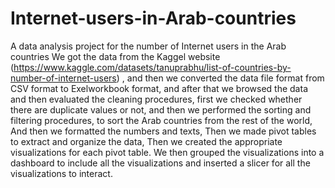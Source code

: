# Internet-users-in-Arab-countries
A data analysis project for the number of Internet users in the Arab countries We got the data 
from the Kaggel website (https://www.kaggle.com/datasets/tanuprabhu/list-of-countries-by-number-of-internet-users) ,
and then we converted the data file format from CSV format to Exelworkbook format, and after that we browsed the data 
and then evaluated the cleaning procedures, first we checked whether there are duplicate values ​​or not, and then we performed the sorting 
and filtering procedures, to sort the Arab countries from the rest of the world, And then we formatted the numbers and texts, 
Then we made pivot tables to extract and organize the data, Then we created the appropriate visualizations for each pivot table. 
We then grouped the visualizations into a dashboard to include all the visualizations and inserted a slicer for all the visualizations to interact.
